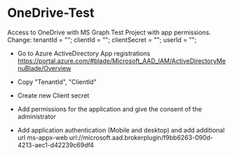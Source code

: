 # OneDrive-Test
Access to OneDrive with MS Graph Test Project with app permissions.
Change:
tenantId = "";
clientId = "";
clientSecret = "";
userId = "";

- Go to Azure ActiveDirectory App registrations
https://portal.azure.com/#blade/Microsoft_AAD_IAM/ActiveDirectoryMenuBlade/Overview

- Copy "TenantId", "ClientId"
- Create new Client secret
- Add permissions for the application and give the consent of the administrator
- Add application authentication (Mobile and desktop) and add additional url
ms-appx-web url://microsoft.aad.brokerplugin/f9bb6263-090d-4213-aec1-d42239c69df4
